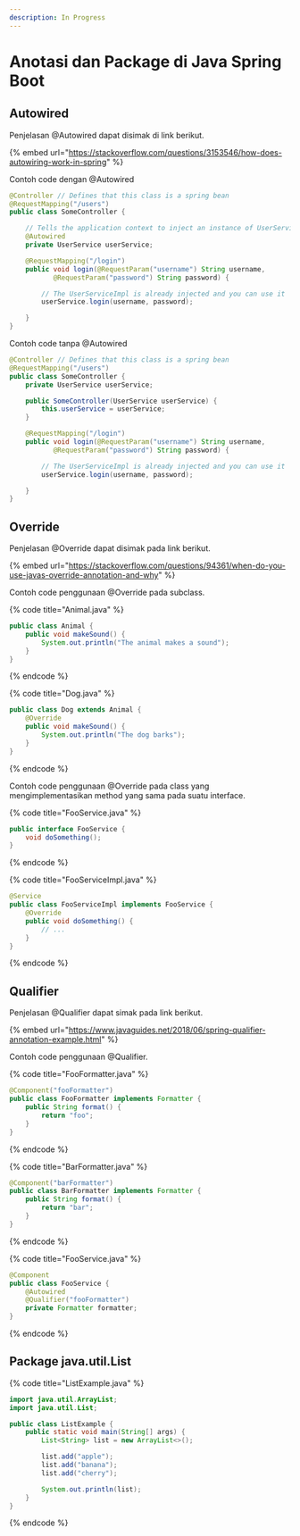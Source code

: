 ```yaml
---
description: In Progress
---
```


# Anotasi dan Package di Java Spring Boot

## Autowired

Penjelasan @Autowired dapat disimak di link berikut.

{% embed url="https://stackoverflow.com/questions/3153546/how-does-autowiring-work-in-spring" %}

Contoh code dengan @Autowired

```java
@Controller // Defines that this class is a spring bean
@RequestMapping("/users")
public class SomeController {

    // Tells the application context to inject an instance of UserService here
    @Autowired
    private UserService userService;

    @RequestMapping("/login")
    public void login(@RequestParam("username") String username,
           @RequestParam("password") String password) {

        // The UserServiceImpl is already injected and you can use it
        userService.login(username, password);

    }
}
```

Contoh code tanpa @Autowired

```java
@Controller // Defines that this class is a spring bean
@RequestMapping("/users")
public class SomeController {
    private UserService userService;

    public SomeController(UserService userService) {
        this.userService = userService;
    }

    @RequestMapping("/login")
    public void login(@RequestParam("username") String username,
           @RequestParam("password") String password) {

        // The UserServiceImpl is already injected and you can use it
        userService.login(username, password);

    }
}
```

## Override

Penjelasan @Override dapat disimak pada link berikut.

{% embed url="https://stackoverflow.com/questions/94361/when-do-you-use-javas-override-annotation-and-why" %}

Contoh code penggunaan @Override pada subclass.

{% code title="Animal.java" %}
```java
public class Animal {
    public void makeSound() {
        System.out.println("The animal makes a sound");
    }
}
```
{% endcode %}

{% code title="Dog.java" %}
```java
public class Dog extends Animal {
    @Override
    public void makeSound() {
        System.out.println("The dog barks");
    }
}

```
{% endcode %}

Contoh code penggunaan @Override pada class yang mengimplementasikan method yang sama pada suatu interface.

{% code title="FooService.java" %}
```java
public interface FooService {
    void doSomething();
}
```
{% endcode %}

{% code title="FooServiceImpl.java" %}
```java
@Service
public class FooServiceImpl implements FooService {
    @Override
    public void doSomething() {
        // ...
    }
}
```
{% endcode %}

## Qualifier

Penjelasan @Qualifier dapat simak pada link berikut.

{% embed url="https://www.javaguides.net/2018/06/spring-qualifier-annotation-example.html" %}

Contoh code penggunaan @Qualifier.

{% code title="FooFormatter.java" %}
```java
@Component("fooFormatter")
public class FooFormatter implements Formatter {
    public String format() {
        return "foo";
    }
}
```
{% endcode %}

{% code title="BarFormatter.java" %}
```java
@Component("barFormatter")
public class BarFormatter implements Formatter {
    public String format() {
        return "bar";
    }
}
```
{% endcode %}

{% code title="FooService.java" %}
```java
@Component
public class FooService {
    @Autowired
    @Qualifier("fooFormatter")
    private Formatter formatter;
}

```
{% endcode %}

## Package java.util.List

{% code title="ListExample.java" %}
```java
import java.util.ArrayList;
import java.util.List;

public class ListExample {
    public static void main(String[] args) {
        List<String> list = new ArrayList<>();

        list.add("apple");
        list.add("banana");
        list.add("cherry");

        System.out.println(list);
    }
}
```
{% endcode %}
